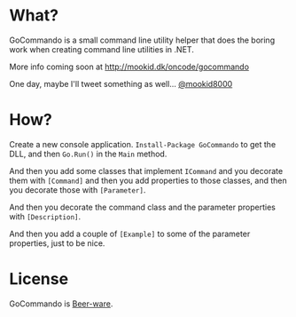 What?
====

GoCommando is a small command line utility helper that does the boring work when creating command line utilities in .NET.

More info coming soon at http://mookid.dk/oncode/gocommando

One day, maybe I'll tweet something as well... [@mookid8000][2]

How?
====

Create a new console application. `Install-Package GoCommando` to get the DLL, and then `Go.Run()` in the `Main` method.

And then you add some classes that implement `ICommand` and you decorate them with `[Command]` and
then you add properties to those classes, and then you decorate those with `[Parameter]`.

And then you decorate the command class and the parameter properties with `[Description]`.

And then you add a couple of `[Example]` to some of the parameter properties, just to be nice.

License
====

GoCommando is [Beer-ware][1].

[1]: http://en.wikipedia.org/wiki/Beerware
[2]: http://twitter.com/mookid8000